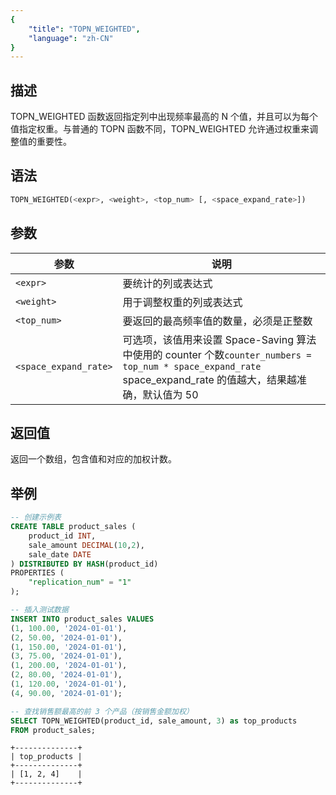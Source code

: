 ```yaml
---
{
    "title": "TOPN_WEIGHTED",
    "language": "zh-CN"
}
---
```


## 描述

TOPN_WEIGHTED 函数返回指定列中出现频率最高的 N 个值，并且可以为每个值指定权重。与普通的 TOPN 函数不同，TOPN_WEIGHTED 允许通过权重来调整值的重要性。

## 语法

```sql
TOPN_WEIGHTED(<expr>, <weight>, <top_num> [, <space_expand_rate>])
```

## 参数
| 参数 | 说明 |
| -- | -- |
| `<expr>` | 要统计的列或表达式 |
| `<weight>` | 用于调整权重的列或表达式 |
| `<top_num>` | 要返回的最高频率值的数量，必须是正整数 |
| `<space_expand_rate>` | 可选项，该值用来设置 Space-Saving 算法中使用的 counter 个数`counter_numbers = top_num * space_expand_rate` space_expand_rate 的值越大，结果越准确，默认值为 50 |

## 返回值

返回一个数组，包含值和对应的加权计数。

## 举例
```sql
-- 创建示例表
CREATE TABLE product_sales (
    product_id INT,
    sale_amount DECIMAL(10,2),
    sale_date DATE
) DISTRIBUTED BY HASH(product_id)
PROPERTIES (
    "replication_num" = "1"
);

-- 插入测试数据
INSERT INTO product_sales VALUES
(1, 100.00, '2024-01-01'),
(2, 50.00, '2024-01-01'),
(1, 150.00, '2024-01-01'),
(3, 75.00, '2024-01-01'),
(1, 200.00, '2024-01-01'),
(2, 80.00, '2024-01-01'),
(1, 120.00, '2024-01-01'),
(4, 90.00, '2024-01-01');

-- 查找销售额最高的前 3 个产品（按销售金额加权）
SELECT TOPN_WEIGHTED(product_id, sale_amount, 3) as top_products
FROM product_sales;
```

```text
+--------------+
| top_products |
+--------------+
| [1, 2, 4]    |
+--------------+
```
